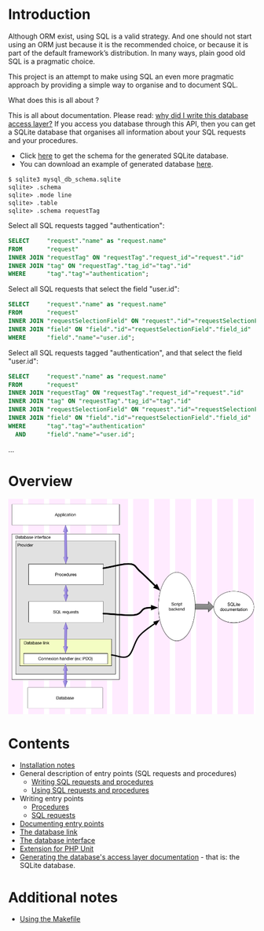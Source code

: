 # Introduction

Although ORM exist, using SQL is a valid strategy.
And one should not start using an ORM just because it is the recommended choice, or because it is part of the default framework’s distribution.
In many ways, plain good old SQL is a pragmatic choice.

This project is an attempt to make using SQL an even more pragmatic approach by providing a simple way to organise and to document SQL.

What does this is all about ?

This is all about documentation. Please read: [why did I write this database access layer?](https://github.com/dbeurive/backend/blob/master/doc/WHY.md)
If you access you database through this API, then you can get a SQLite database that organises all information about your SQL requests and your procedures.

* Click [here](https://github.com/dbeurive/backend/blob/master/src/Database/Doc/schema.php) to get the schema for the generated SQLite database.
* You can download an example of generated database [here](https://github.com/dbeurive/backend/blob/master/tests/cache/mysql_db_schema.sqlite).

```sqlite
$ sqlite3 mysql_db_schema.sqlite
sqlite> .schema
sqlite> .mode line
sqlite> .table
sqlite> .schema requestTag
```

Select all SQL requests tagged "authentication":

```sql
SELECT     "request"."name" as "request.name"
FROM       "request" 
INNER JOIN "requestTag" ON "requestTag"."request_id"="request"."id"
INNER JOIN "tag" ON "requestTag"."tag_id"="tag"."id"
WHERE      "tag"."tag"="authentication";
```

Select all SQL requests that select the field "user.id":

```sql
SELECT     "request"."name" as "request.name"
FROM       "request"
INNER JOIN "requestSelectionField" ON "request"."id"="requestSelectionField"."request_id"
INNER JOIN "field" ON "field"."id"="requestSelectionField"."field_id"
WHERE      "field"."name"="user.id";
```

Select all SQL requests tagged "authentication", and that select the field "user.id":

```sql
SELECT     "request"."name" as "request.name"
FROM       "request" 
INNER JOIN "requestTag" ON "requestTag"."request_id"="request"."id"
INNER JOIN "tag" ON "requestTag"."tag_id"="tag"."id"
INNER JOIN "requestSelectionField" ON "request"."id"="requestSelectionField"."request_id"
INNER JOIN "field" ON "field"."id"="requestSelectionField"."field_id"
WHERE      "tag"."tag"="authentication"
  AND      "field"."name"="user.id";
```

...

# Overview

![Generic overview](https://github.com/dbeurive/backend/blob/master/doc/overview.png)

# Contents

* [Installation notes](https://github.com/dbeurive/backend/blob/master/doc/INSTALL.md)
* General description of entry points (SQL requests and procedures)
  * [Writing SQL requests and procedures](https://github.com/dbeurive/backend/blob/master/src/Database/Entrypoints/README.md)
  * [Using SQL requests and procedures](https://github.com/dbeurive/backend/blob/master/src/Database/Entrypoints/Application/README.md)
* Writing entry points
  * [Procedures](https://github.com/dbeurive/backend/blob/master/src/Database/Entrypoints/Application/Procedure/README.md)
  * [SQL requests](https://github.com/dbeurive/backend/blob/master/src/Database/Entrypoints/Application/Sql/README.md)
* [Documenting entry points](https://github.com/dbeurive/backend/blob/master/src/Database/Entrypoints/Description/README.md)
* [The database link](https://github.com/dbeurive/backend/blob/master/src/Database/Link/README.md)
* [The database interface](https://github.com/dbeurive/backend/blob/master/src/Database/README.md)
* [Extension for PHP Unit](https://github.com/dbeurive/backend/tree/master/src/Phpunit)
* [Generating the database's access layer documentation](https://github.com/dbeurive/backend/blob/master/src/Cli/Bin/README.md) - that is: the SQLite database.

# Additional notes

* [Using the Makefile](https://github.com/dbeurive/backend/blob/master/doc/MAKEFILE.md)







 
 




 
